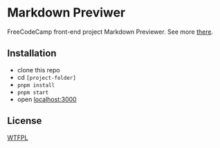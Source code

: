 # Markdown Previwer

FreeCodeCamp front-end project Markdown Previewer. See more [there](https://www.freecodecamp.org/learn/front-end-libraries/front-end-libraries-projects/build-a-markdown-previewer).

## Installation

- clone this repo
- cd `[project-folder]`
- `pnpm install`
- `pnpm start`
- open [localhost:3000](http://localhost:3000)

## License

[WTFPL](http://www.wtfpl.net/txt/copying/)